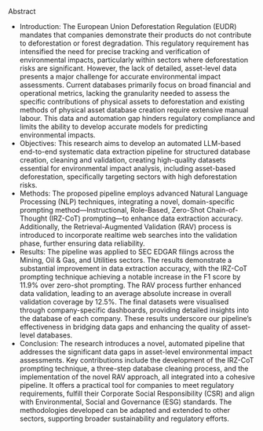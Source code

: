 Abstract
- Introduction: The European Union Deforestation Regulation (EUDR) mandates that companies demonstrate their products do not contribute to deforestation or forest degradation. This
regulatory requirement has intensified the need for precise tracking and verification of environmental impacts, particularly within sectors where deforestation risks are significant. However,
the lack of detailed, asset-level data presents a major challenge for accurate environmental impact assessments. Current databases primarily focus on broad financial and operational metrics,
lacking the granularity needed to assess the specific contributions of physical assets to deforestation and existing methods of physical asset database creation require extensive manual labour.
This data and automation gap hinders regulatory compliance and limits the ability to develop
accurate models for predicting environmental impacts.
- Objectives: This research aims to develop an automated LLM-based end-to-end systematic data extraction pipeline for structured database creation, cleaning and validation, creating
high-quality datasets essential for environmental impact analysis, including asset-based deforestation, specifically targeting sectors with high deforestation risks.
- Methods: The proposed pipeline employs advanced Natural Language Processing (NLP)
techniques, integrating a novel, domain-specific prompting method—Instructional, Role-Based,
Zero-Shot Chain-of-Thought (IRZ-CoT) prompting—to enhance data extraction accuracy. Additionally, the Retrieval-Augmented Validation (RAV) process is introduced to incorporate realtime web searches into the validation phase, further ensuring data reliability.
- Results: The pipeline was applied to SEC EDGAR filings across the Mining, Oil & Gas, and
Utilities sectors. The results demonstrate a substantial improvement in data extraction accuracy,
with the IRZ-CoT prompting technique achieving a notable increase in the F1 score by 11.9%
over zero-shot prompting. The RAV process further enhanced data validation, leading to an
average absolute increase in overall validation coverage by 12.5%. The final datasets were visualised through company-specific dashboards, providing detailed insights into the database of
each company. These results underscore our pipeline’s effectiveness in bridging data gaps and
enhancing the quality of asset-level databases.
- Conclusion: The research introduces a novel, automated pipeline that addresses the significant data gaps in asset-level environmental impact assessments. Key contributions include the
development of the IRZ-CoT prompting technique, a three-step database cleaning process, and
the implementation of the novel RAV approach, all integrated into a cohesive pipeline. It offers
a practical tool for companies to meet regulatory requirements, fulfill their Corporate Social Responsibility (CSR) and align with Environmental, Social and Governance (ESG) standards. The
methodologies developed can be adapted and extended to other sectors, supporting broader
sustainability and regulatory efforts.
